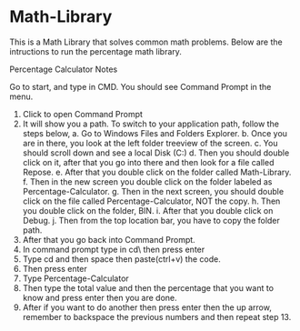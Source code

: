 # Math-Library
This is a Math Library that solves common math problems.
Below are the intructions to run the percentage math library.

Percentage Calculator Notes

Go to start, and type in CMD. 
You should see Command Prompt in the menu.
 1. Click to open Command Prompt
 2. It will show you a path. To switch to your application path, follow the steps below,
    a. Go to Windows Files and Folders Explorer.
    b. Once you are in there, you look at the left folder treeview of the screen.
    c. You should scroll down and see a local Disk (C:)
    d. Then you should double click on it, after that you go into there and then look for a file called Repose.
    e. After that you double click on the folder called Math-Library.
    f. Then in the new screen you double click on the folder labeled as Percentage-Calculator.
    g. Then in the next screen, you should double click on the file called Percentage-Calculator, NOT the copy.
    h. Then you double click on the folder, BIN.
    i. After that you double click on Debug.
    j. Then from the top location bar, you have to copy the folder path.
 3. After that you go back into Command Prompt.
 4. In command prompt type in cd\ then press enter
 5. Type cd and then space then paste(ctrl+v) the code.
 6. Then press enter
 7. Type Percentage-Calculator
 8. Then type the total value and then the percentage that you want to know and press enter then you are done. 
 9. After if you want to do another then press enter then the up arrow, remember to backspace the previous numbers and then repeat step 13.
